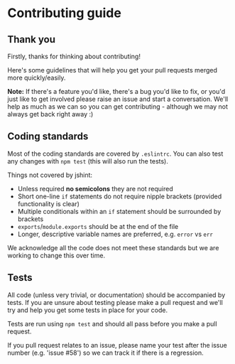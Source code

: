 # Contributing guide

## Thank you

Firstly, thanks for thinking about contributing!

Here's some guidelines that will help you get your pull requests merged more quickly/easily.

__Note:__ If there's a feature you'd like, there's a bug you'd like to fix, or you'd just like to get involved please raise an issue and start a conversation. We'll help as much as we can so you can get contributing - although we may not always get back right away :)

## Coding standards

Most of the coding standards are covered by `.eslintrc`. You can also test
any changes with `npm test` (this will also run the tests).

Things not covered by jshint:

* Unless required __no semicolons__ they are not required
* Short one-line `if` statements do not require nipple brackets (provided functionality is clear)
* Multiple conditionals within an `if` statement should be surrounded by brackets
* `exports`/`module.exports` should be at the end of the file
* Longer, descriptive variable names are preferred, e.g. `error` vs `err`

We acknowledge all the code does not meet these standards but we are working
to change this over time.

## Tests

All code (unless very trivial, or documentation) should be accompanied by tests. If you are unsure about testing please make a pull request and we'll try and help you get some tests in place for your code.

Tests are run using `npm test` and should all pass before you make a pull request.

If you pull request relates to an issue, please name your test after the issue number (e.g. 'issue #58') so we can track it if there is a regression.

